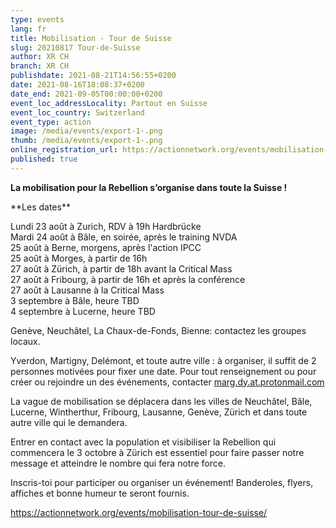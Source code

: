```yaml
---
type: events
lang: fr
title: Mobilisation - Tour de Suisse
slug: 20210817 Tour-de-Suisse
author: XR CH
branch: XR CH
publishdate: 2021-08-21T14:56:55+0200
date: 2021-08-16T18:08:37+0200
date_end: 2021-09-05T00:00:00+0200
event_loc_addressLocality: Partout en Suisse
event_loc_country: Switzerland
event_type: action
image: /media/events/export-1-.png
thumb: /media/events/export-1-.png
online_registration_url: https://actionnetwork.org/events/mobilisation-tour-de-suisse/
published: true
---
```

**La mobilisation pour la Rebellion s’organise dans toute la Suisse !**

\*\*Les dates\*\*

Lundi 23 août à Zurich, RDV à 19h Hardbrücke\
Mardi 24 août à Bâle, en soirée, après le training NVDA\
25 août à Berne, morgens, après l'action IPCC\
25 août à Morges, à partir de 16h\
27 août à Zürich, à partir de 18h avant la Critical Mass\
27 août à Fribourg, à partir de  16h et après la conférence \
27 août à Lausanne à la Critical Mass\
3 septembre à Bâle, heure TBD\
4 septembre à Lucerne, heure TBD

Genève, Neuchâtel, La Chaux-de-Fonds, Bienne: contactez les groupes locaux.

Yverdon, Martigny, Delémont, et toute autre ville : à organiser, il suffit de 2 personnes motivées pour fixer une date. Pour tout renseignement ou pour créer ou rejoindre un des événements, contacter [marg.dy.at.protonmail.com](mailto:marg.dy@protonmail.com)

La vague de mobilisation se déplacera dans les villes de Neuchâtel, Bâle, Lucerne, Wintherthur, Fribourg, Lausanne, Genève, Zürich et dans toute autre ville qui le demandera.

Entrer en contact avec la population et visibiliser la Rebellion qui commencera le 3 octobre à Zürich est essentiel pour faire passer notre message et atteindre le nombre qui fera notre force.

Inscris-toi pour participer ou organiser un événement! Banderoles, flyers, affiches et bonne humeur te seront fournis.

https://actionnetwork.org/events/mobilisation-tour-de-suisse/